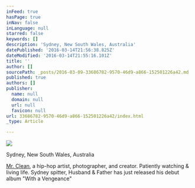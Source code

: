 ```yaml
---
inFeed: true
hasPage: true
inNav: false
inLanguage: null
starred: false
keywords: []
description: 'Sydney, New South Wales, Australia'
datePublished: '2016-03-14T21:56:38.825Z'
dateModified: '2016-03-14T21:55:16.101Z'
title: ''
author: []
sourcePath: _posts/2016-03-09-33686782-9570-46d9-a866-152501226a42.md
published: true
authors: []
publisher:
  name: null
  domain: null
  url: null
  favicon: null
url: 33686782-9570-46d9-a866-152501226a42/index.html
_type: Article

---
```

![](https://the-grid-user-content.s3-us-west-2.amazonaws.com/1dd6f3c9-3de7-4e7e-a353-d1e7f17f016f.jpg)

Sydney, New South Wales, Australia

[Mr. Clean][0], a hip-hop artist, photographer, and creator.  Patiently watching & living life. Sydney spitter, Husband & Father has just released his debut album "With a Vengeance"

[0]: www.darealmrclean.com